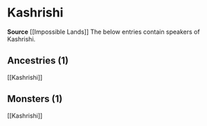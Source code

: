 ﻿---
id: '102'
name: Kashrishi
rarity: Rare
source: '[[DATABASE/source/Impossible Lands|Impossible Lands]]'
trait:
- '[[DATABASE/trait/Rare|Rare]]'
type: Language

---
# Kashrishi

**Source** [[Impossible Lands]]
The below entries contain speakers of Kashrishi.

## Ancestries (1)

[[Kashrishi]]

## Monsters (1)

[[Kashrishi]]